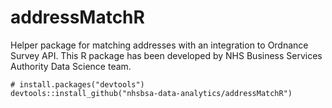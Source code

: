 # addressMatchR
Helper package for matching addresses with an integration to Ordnance Survey API. This R package has been developed by NHS Business Services Authority Data Science team.


```
# install.packages("devtools")
devtools::install_github("nhsbsa-data-analytics/addressMatchR")
```
